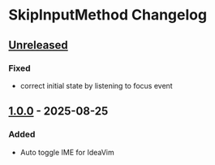 <!-- Keep a Changelog guide -> https://keepachangelog.com -->

# SkipInputMethod Changelog

## [Unreleased]

### Fixed

- correct initial state by listening to focus event

## [1.0.0] - 2025-08-25

### Added

- Auto toggle IME for IdeaVim

[Unreleased]: https://github.com/ghostflyby/IntelliJ-Plugins/compare/v1.0.0...HEAD
[1.0.0]: https://github.com/ghostflyby/IntelliJ-Plugins/commits/v1.0.0
